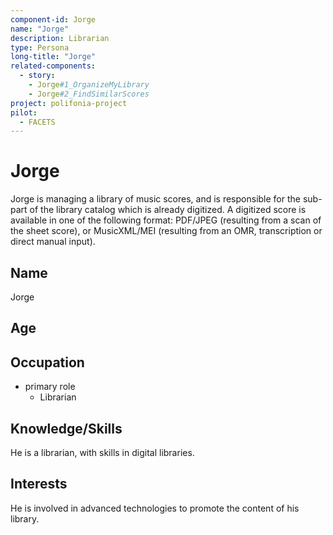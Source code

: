 ```yaml
---
component-id: Jorge
name: "Jorge"
description: Librarian
type: Persona
long-title: "Jorge"
related-components:
  - story:
    - Jorge#1_OrganizeMyLibrary
    - Jorge#2_FindSimilarScores
project: polifonia-project
pilot:
  - FACETS
---
```


# Jorge

Jorge is managing a library of music scores, and is responsible for the sub-part of the library catalog which is already digitized. 
A digitized score is available in one of the following format: PDF/JPEG (resulting from a scan of the sheet score), or MusicXML/MEI (resulting from an OMR, transcription or direct manual input).

## Name
Jorge

## Age


## Occupation
- primary role
    - Librarian

## Knowledge/Skills
He is a librarian, with skills in digital libraries.

## Interests
He is involved in advanced technologies to promote the content of his library.

